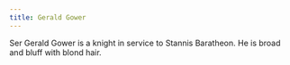 ```yaml
---
title: Gerald Gower
---
```


Ser Gerald Gower is a knight in service to Stannis Baratheon. He is broad and bluff with blond hair.


